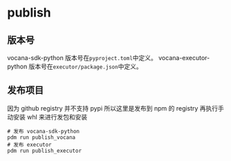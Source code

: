 # publish

## 版本号

vocana-sdk-python 版本号在`pyproject.toml`中定义。
vocana-executor-python 版本号在`executor/package.json`中定义。

## 发布项目

因为 github registry 并不支持 pypi 所以这里是发布到 npm 的 registry 再执行手动安装 whl 来进行发包和安装

```shell
# 发布 vocana-sdk-python
pdm run publish_vocana
# 发布 executor
pdm run publish_executor
```
